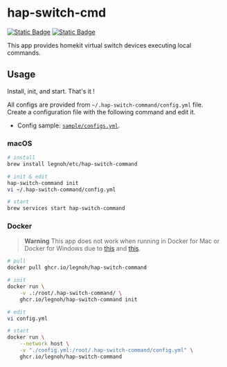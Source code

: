 # hap-switch-cmd

[![Static Badge](https://img.shields.io/badge/homebrew-legnoh%2Fetc%2Fhap--switch--command-orange?logo=apple)](https://github.com/legnoh/homebrew-etc/blob/main/Formula/hap-switch-command.rb)
[![Static Badge](https://img.shields.io/badge/image-ghcr.io%2Flegnoh%2Fhap--switch--command-blue?logo=github)](https://github.com/legnoh/hap-switch-command/pkgs/container/hap-switch-command)

This app provides homekit virtual switch devices executing local commands.

## Usage

Install, init, and start. That's it !

All configs are provided from `~/.hap-switch-command/config.yml` file.  
Create a configuration file with the following command and edit it.

- Config sample: [`sample/configs.yml`](./cmd/sample/configs.yml).

### macOS

```sh
# install
brew install legnoh/etc/hap-switch-command

# init & edit
hap-switch-command init
vi ~/.hap-switch-command/config.yml

# start
brew services start hap-switch-command
```

### Docker

> **Warning**
> This app does not work when running in Docker for Mac or Docker for Windows due to [this](https://github.com/docker/for-mac/issues/68) and [this](https://github.com/docker/for-win/issues/543).

```sh
# pull
docker pull ghcr.io/legnoh/hap-switch-command

# init
docker run \
    -v .:/root/.hap-switch-command/ \
    ghcr.io/legnoh/hap-switch-command init

# edit
vi config.yml

# start
docker run \
    --network host \
    -v "./config.yml:/root/.hap-switch-command/config.yml" \
    ghcr.io/legnoh/hap-switch-command
```
